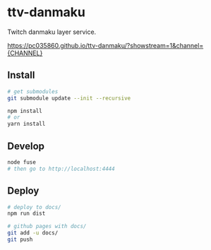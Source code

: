 # ttv-danmaku

Twitch danmaku layer service.

https://pc035860.github.io/ttv-danmaku/?showstream=1&channel={CHANNEL}

## Install

```sh
# get submodules
git submodule update --init --recursive

npm install
# or
yarn install
```

## Develop

```sh
node fuse
# then go to http://localhost:4444
```

## Deploy

```sh
# deploy to docs/
npm run dist

# github pages with docs/
git add -u docs/
git push
```
